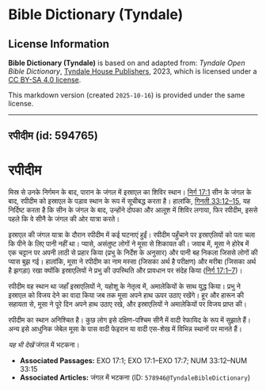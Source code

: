# Bible Dictionary (Tyndale)

## License Information

**Bible Dictionary (Tyndale)** is based on and adapted from: _Tyndale Open Bible Dictionary_, [Tyndale House Publishers](https://tyndaleopenresources.com/), 2023, which is licensed under a [CC BY-SA 4.0 license](https://creativecommons.org/licenses/by-sa/4.0/legalcode.en).

This markdown version (created `2025-10-16`) is provided under the same license.



--------------------------------

## रपीदीम (id: 594765)

रपीदीम
======

मिस्र से उनके निर्गमन के बाद, पारान के जंगल में इस्राएल का शिविर स्थान। [निर्ग 17:1](https://ref.ly/Exod17:1) सीन के जंगल के बाद, रपीदीम को इस्राएल के पड़ाव स्थान के रूप में सूचीबद्ध करता है। हालांकि, [गिनती 33:12–15](https://ref.ly/Num33:12-Num33:15), यह निर्दिष्ट करता है कि सीन के जंगल के बाद, उन्होंने दोपका और आलूश में शिविर लगाया, फिर रपीदीम, इससे पहले कि वे सीनै के जंगल की ओर यात्रा करते।

इस्राएल की जंगल यात्रा के दौरान रपीदीम में कई घटनाएं हुईं। रपीदीम पहुँचाने पर इस्राएलियों को पता चला कि पीने के लिए पानी नहीं था। प्यासे, असंतुष्ट लोगों ने मूसा से शिकायत की। जवाब में, मूसा ने होरेब में एक चट्टान पर अपनी लाठी से प्रहार किया (प्रभु के निर्देश के अनुसार) और पानी बह निकला जिससे लोगों की प्यास बुझ गई। हालांकि, मूसा ने रपीदीम का नाम मस्सा (जिसका अर्थ है परीक्षण) और मरीबा (जिसका अर्थ है झगड़ा) रखा क्योंकि इस्राएलियों ने प्रभु की उपस्थिति और प्रावधान पर संदेह किया ([निर्ग 17:1–7](https://ref.ly/Exod17:1-Exod17:7))।

रपीदीम वह स्थान था जहाँ इस्राएलियों ने, यहोशू के नेतृत्व में, अमालेकियों के साथ युद्ध किया। प्रभु ने इस्राएल को विजय देने का वादा किया जब तक मूसा अपने हाथ ऊपर उठाए रखेंगे। हूर और हारून की सहायता से, मूसा ने पूरे दिन अपने हाथ उठाए रखे, और इस्राएलियों ने अमालेकियों पर विजय प्राप्त की।

रपीदीम का स्थान अनिश्चित है। कुछ लोग इसे दक्षिण\-पश्चिम सीनै में वादी रेफायिद के रूप में सुझाते हैं। अन्य इसे आधुनिक जेबेल मूसा के पास वादी फेइरान या वादी एस\-शेख में विभिन्न स्थानों पर मानते हैं।

*यह भी देखें* जंगल में भटकना।

* **Associated Passages:** EXO 17:1; EXO 17:1–EXO 17:7; NUM 33:12–NUM 33:15
* **Associated Articles:** जंगल में भटकना (ID: `578946@TyndaleBibleDictionary`)

